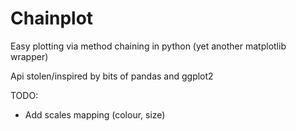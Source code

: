 # Chainplot
Easy plotting via method chaining in python (yet another matplotlib wrapper)

Api stolen/inspired by bits of pandas and ggplot2

TODO:
 * Add scales mapping (colour, size)
 
